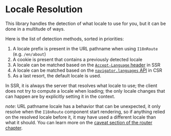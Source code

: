 # Locale Resolution

This library handles the detection of what locale to use for you, but it can be done in a multitude of ways.

Here is the list of detection methods, sorted in priorities:

1. A locale prefix is present in the URL pathname when using `I18nRoute` (e.g. `/en/about`)
1. A cookie is present that contains a previously detected locale
1. A locale can be matched based on the [`Accept-Language` header](https://developer.mozilla.org/en-US/docs/Web/HTTP/Headers/Accept-Language) in SSR
1. A locale can be matched based on the [`navigator.languages` API](https://developer.mozilla.org/en-US/docs/Web/API/Navigator/languages) in CSR
1. As a last resort, the default locale is used.

In SSR, it is always the server that resolves what locale to use; the client does not try to compute a locale when loading; the only locale changes that can happen are by explicitly setting it in the context.

_note_: URL pathname locale has a behavior that can be unexpected, it only resolve when the `I18nRoute` component start rendering, so if anything relied on the resolved locale before it,
it may have used a different locale than what it should. You can learn more on the [caveat section of the router chapter](../usage/07_router.md#caveat).
